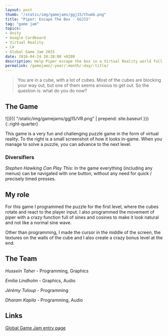 ```yaml
---
layout: post
thumb: "/static/img/gamejams/ggj15/thumb.png"
title: "Piper: Escape The Box - GGJ15"
tag: "game jam"
topics:
- Unity
- Google Cardboard
- Virtual Reality
- C#
- Global Game Jam 2015
date: 2016-04-24 20:28:00 +0200
description: Help Piper escape the box in a Virtual Reality world full of puzzles and adventures.
permalink: /gamejams/:year/:month/:day/:title/
---
```


> You are in a cube, with a lot of cubes. Most of the cubes are blocking your way out, but one of them seems anxious to get out. So the question is: what do you do now?


## The Game

![]({{ "/static/img/gamejams/ggj15/VR.png" | prepend: site.baseurl }}){:.right-quarter}

This game is a very fun and challenging puzzle game in the form of virtual reality.
To the right is a small screenshot of how it looks in-game.
When you manage to solve a puzzle, you can advance to the next level.

### Diversifiers

*Stephen Hawking Can Play This:* In the game everything (including any menus) can be navigated with one button, without any need for quick / precisely timed presses.


## My role

For this game I programmed the puzzle for the first level, where the cubes rotate and react to the player input.
I also programmed the movement of piper with a crazy function full of sines and cosines to make it look natural and not like a normal sine wave.

Other than programming, I made the cursor in the middle of the screen, the textures on the walls of the cube and I also create a crazy bonus level at the end.


## The Team

*Hussein Taher* - Programming, Graphics

*Emilia Lindholm* - Graphics, Audio

*Jérémy Tuloup* - Programming

*Dharam Kapila* - Programming, Audio


## Links

<a class="button lift-3 rippleParent" href="http://globalgamejam.org/2015/games/piper-escape-box">Global Game Jam entry page</a>
